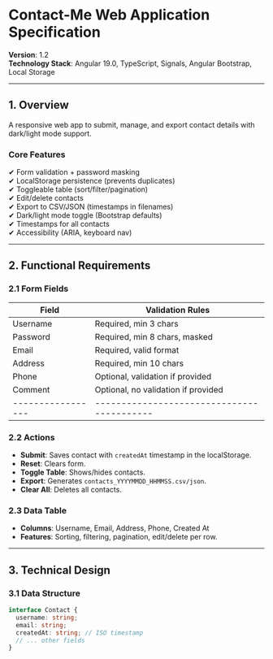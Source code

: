 # **Contact-Me Web Application Specification**  
**Version**: 1.2  
**Technology Stack**: Angular 19.0, TypeScript, Signals, Angular Bootstrap, Local Storage  

---

## **1. Overview**  
A responsive web app to submit, manage, and export contact details with dark/light mode support.  

### **Core Features**  
✔ Form validation + password masking  
✔ LocalStorage persistence (prevents duplicates)  
✔ Toggleable table (sort/filter/pagination)  
✔ Edit/delete contacts  
✔ Export to CSV/JSON (timestamps in filenames)  
✔ Dark/light mode toggle (Bootstrap defaults)  
✔ Timestamps for all contacts  
✔ Accessibility (ARIA, keyboard nav)  

---

## **2. Functional Requirements**  

### **2.1 Form Fields**  
| Field           | Validation Rules                         |  
|-----------------|------------------------------------------|  
| Username        | Required, min 3 chars                    |  
| Password        | Required, min 8 chars, masked            | 
| Email           | Required, valid format                   |  
| Address         | Required, min 10 chars                   | 
| Phone           | Optional, validation if provided         | 
| Comment         | Optional, no validation if provided      | 
|-----------------|------------------------------------------|

### **2.2 Actions**  
- **Submit**: Saves contact with `createdAt` timestamp in the localStorage.  
- **Reset**: Clears form.  
- **Toggle Table**: Shows/hides contacts.  
- **Export**: Generates `contacts_YYYYMMDD_HHMMSS.csv/json`.  
- **Clear All**: Deletes all contacts.  

### **2.3 Data Table**  
- **Columns**: Username, Email, Address, Phone, Created At  
- **Features**: Sorting, filtering, pagination, edit/delete per row.  

---

## **3. Technical Design**  

### **3.1 Data Structure**  
```typescript
interface Contact {
  username: string;
  email: string;
  createdAt: string; // ISO timestamp
  // ... other fields
}